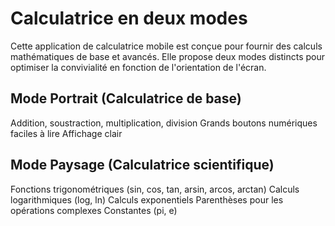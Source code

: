 # Calculatrice en deux modes
 Cette application de calculatrice mobile est conçue pour fournir des calculs mathématiques de base et avancés. Elle propose deux modes distincts pour optimiser la convivialité en fonction de l'orientation de l'écran. 
## Mode Portrait (Calculatrice de base)
 Addition, soustraction, multiplication, division
 Grands boutons numériques faciles à lire
 Affichage clair
## Mode Paysage (Calculatrice scientifique)
 Fonctions trigonométriques (sin, cos, tan, arsin, arcos, arctan)
 Calculs logarithmiques (log, ln)
 Calculs exponentiels
 Parenthèses pour les opérations complexes
 Constantes (pi, e)

